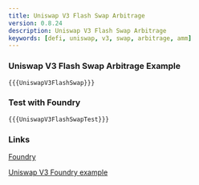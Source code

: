 ```yaml
---
title: Uniswap V3 Flash Swap Arbitrage
version: 0.8.24
description: Uniswap V3 Flash Swap Arbitrage
keywords: [defi, uniswap, v3, swap, arbitrage, amm]
---
```


### Uniswap V3 Flash Swap Arbitrage Example

```solidity
{{{UniswapV3FlashSwap}}}
```

### Test with Foundry

```solidity
{{{UniswapV3FlashSwapTest}}}
```

### Links

<a href="https://github.com/foundry-rs/foundry" target="__blank">Foundry</a>

<a href="https://github.com/t4sk/defi-notes" target="__blank">Uniswap V3 Foundry example</a>
